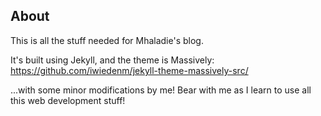 ## About

This is all the stuff needed for Mhaladie's blog. 

It's built using Jekyll, and the theme is Massively: https://github.com/iwiedenm/jekyll-theme-massively-src/ 

...with some minor modifications by me! Bear with me as I learn to use all this web development stuff!